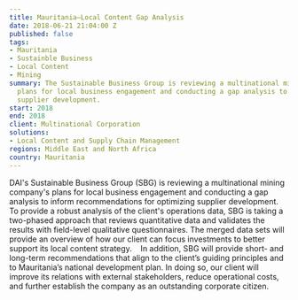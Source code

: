```yaml
---
title: Mauritania—Local Content Gap Analysis
date: 2018-06-21 21:04:00 Z
published: false
tags:
- Mauritania
- Sustainble Business
- Local Content
- Mining
summary: The Sustainable Business Group is reviewing a multinational mining company's
  plans for local business engagement and conducting a gap analysis to help optimize
  supplier development.
start: 2018
end: 2018
client: Multinational Corporation
solutions:
- Local Content and Supply Chain Management
regions: Middle East and North Africa
country: Mauritania
---
```


DAI's Sustainable Business Group (SBG) is reviewing a multinational mining company's plans for local business engagement and conducting a gap analysis to inform recommendations for optimizing supplier development. To provide a robust analysis of the client's operations data, SBG is taking a two-phased approach that reviews quantitative data and validates the results with field-level qualitative questionnaires. The merged data sets will provide an overview of how our client can focus investments to better support its local content strategy. 
 
In addition, SBG will provide short- and long-term recommendations that align to the client’s guiding principles and to Mauritania’s national development plan. In doing so, our client will improve its relations with external stakeholders, reduce operational costs, and further establish the company as an outstanding corporate citizen.